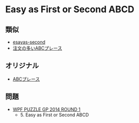 # Easy as First or Second ABCD

## 類似
- [esayas-second](esayas_second.md)
- [注文の多いABCプレース](esayas_whatnumber.md)

## オリジナル
- [ABCプレース](easyas.md)

## 問題
- [WPF PUZZLE GP 2014 ROUND 1](../questions/wpfpgp2014_1.md)
	- 5\. Easy as First or Second ABCD
